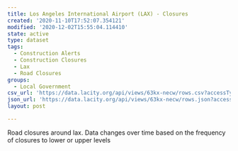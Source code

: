 ```yaml
---
title: Los Angeles International Airport (LAX) - Closures
created: '2020-11-10T17:52:07.354121'
modified: '2020-12-02T15:55:04.114410'
state: active
type: dataset
tags:
  - Construction Alerts
  - Construction Closures
  - Lax
  - Road Closures
groups:
  - Local Government
csv_url: 'https://data.lacity.org/api/views/63kx-necw/rows.csv?accessType=DOWNLOAD'
json_url: 'https://data.lacity.org/api/views/63kx-necw/rows.json?accessType=DOWNLOAD'
layout: post

---
```

Road closures around lax. Data changes over time based on the frequency of closures to lower or upper levels

